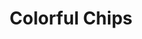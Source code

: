 ---
title: Colorful Chips
direct_url: http://projects.calebevans.me/colorful-chips/
categories: fun
short_description: An interactive, colorful time-waster
---